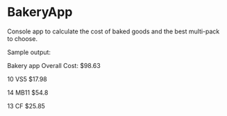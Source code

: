 # BakeryApp
Console app to calculate the cost of baked goods and the best multi-pack to choose.

Sample output:

Bakery app
Overall Cost: $98.63

10 VS5 $17.98

14 MB11 $54.8

13 CF $25.85

